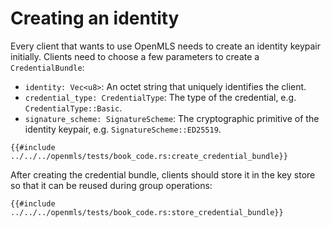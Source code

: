 # Creating an identity

Every client that wants to use OpenMLS needs to create an identity keypair initially.
Clients need to choose a few parameters to create a `CredentialBundle`:

- `identity: Vec<u8>`: An octet string that uniquely identifies the client.
- `credential_type: CredentialType`: The type of the credential, e.g. `CredentialType::Basic`.
- `signature_scheme: SignatureScheme`: The cryptographic primitive of the identity keypair, e.g. `SignatureScheme::ED25519`.

```rust,no_run,noplayground
{{#include ../../../openmls/tests/book_code.rs:create_credential_bundle}}
```

After creating the credential bundle, clients should store it in the key store so that it can be reused during group operations:

```rust,no_run,noplayground
{{#include ../../../openmls/tests/book_code.rs:store_credential_bundle}}
```
